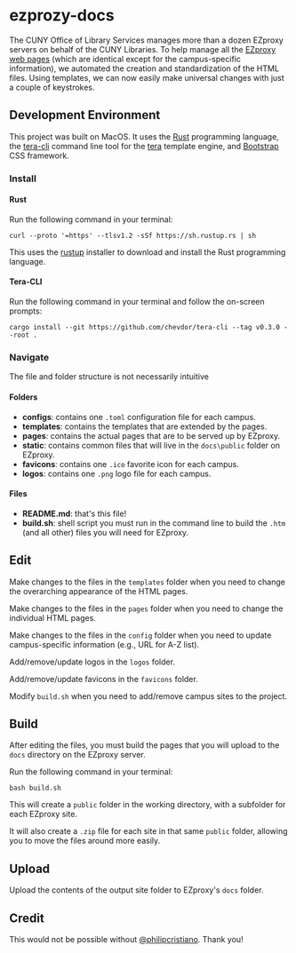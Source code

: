 # ezprozy-docs

The CUNY Office of Library Services manages more than a dozen EZproxy servers on behalf of the CUNY Libraries. To help manage all the [EZproxy web pages](https://help.oclc.org/Library_Management/EZproxy/Manage_EZproxy/Default_web_pages) (which are identical except for the campus-specific information), we automated the creation and standardization of the HTML files. Using templates, we can now easily make universal changes with just a couple of keystrokes.

## Development Environment 

This project was built on MacOS. It uses the [Rust](https://www.rust-lang.org/) programming language, the [tera-cli](https://github.com/chevdor/tera-cli) command line tool for the [tera](https://github.com/Keats/tera) template engine, and [Bootstrap](https://getbootstrap.com/) CSS framework.

### Install

#### Rust

Run the following command in your terminal:

```
curl --proto '=https' --tlsv1.2 -sSf https://sh.rustup.rs | sh
```

This uses the [rustup](https://rustup.rs/) installer to download and install the Rust programming language.

#### Tera-CLI

Run the following command in your terminal and follow the on-screen prompts:

```
cargo install --git https://github.com/chevdor/tera-cli --tag v0.3.0 --root .
```

### Navigate

The file and folder structure is not necessarily intuitive 

#### Folders

* **configs**: contains one `.toml` configuration file for each campus.
* **templates**: contains the templates that are extended by the pages.
* **pages**: contains the actual pages that are to be served up by EZproxy.
* **static**: contains common files that will live in the `docs\public` folder on EZproxy.
* **favicons**: contains one `.ico` favorite icon for each campus.
* **logos**: contains one `.png` logo file for each campus.

#### Files

* **README.md**: that's this file!
* **build.sh**: shell script you must run in the command line to build the `.htm` (and all other) files you will need for EZproxy.

## Edit

Make changes to the files in the `templates` folder when you need to change the overarching appearance of the HTML pages.

Make changes to the files in the `pages` folder when you need to change the individual HTML pages.

Make changes to the files in the `config` folder when you need to update campus-specific information (e.g., URL for A-Z list).

Add/remove/update logos in the `logos` folder.

Add/remove/update favicons in the `favicons` folder.

Modify `build.sh` when you need to add/remove campus sites to the project.

## Build

After editing the files, you must build the pages that you will upload to the `docs` directory on the EZproxy server.

Run the following command in your terminal:

```
bash build.sh
```

This will create a `public` folder in the working directory, with a subfolder for each EZproxy site.

It will also create a `.zip` file for each site in that same `public` folder, allowing you to move the files around more easily.

## Upload

Upload the contents of the output site folder to EZproxy's `docs` folder.

## Credit

This would not be possible without [@philipcristiano](https://github.com/philipcristiano). Thank you!